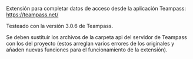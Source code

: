 Extensión para completar datos de acceso desde la aplicación Teampass: https://teampass.net/

Testeado con la versión 3.0.6 de Teampass.

Se deben sustituir los archivos de la carpeta api del servidor de Teampass con los del proyecto (estos arreglan varios errores de los originales y añaden nuevas funciones para el funcionamiento de la extensión).
